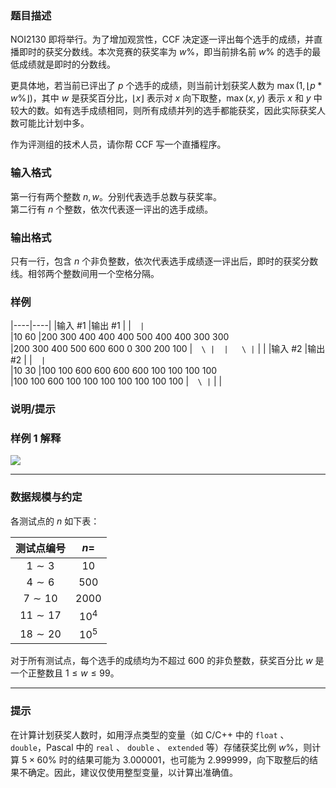 ### 题目描述

NOI2130 即将举行。为了增加观赏性，CCF 决定逐一评出每个选手的成绩，并直播即时的获奖分数线。本次竞赛的获奖率为 $w\%$，即当前排名前 $w\%$ 的选手的最低成绩就是即时的分数线。

更具体地，若当前已评出了 $p$ 个选手的成绩，则当前计划获奖人数为 $\max(1, \lfloor p * w \%\rfloor)$，其中 $w$ 是获奖百分比，$\lfloor x \rfloor$ 表示对 $x$ 向下取整，$\max(x,y)$ 表示 $x$ 和 $y$ 中较大的数。如有选手成绩相同，则所有成绩并列的选手都能获奖，因此实际获奖人数可能比计划中多。

作为评测组的技术人员，请你帮 CCF 写一个直播程序。



### 输入格式
第一行有两个整数 $n, w$。分别代表选手总数与获奖率。  
第二行有 $n$ 个整数，依次代表逐一评出的选手成绩。



### 输出格式

只有一行，包含 $n$ 个非负整数，依次代表选手成绩逐一评出后，即时的获奖分数线。相邻两个整数间用一个空格分隔。



### 样例

|----|----|
|输入 #1  |输出 #1  |
|```  |```  \
|10 60  |200 300 400 400 400 500 400 400 300 300  \
|200 300 400 500 600 600 0 300 200 100  |```  \
|  |   \
|```  |   |
|输入 #2  |输出 #2  |
|```  |```  \
|10 30  |100 100 600 600 600 600 100 100 100 100  \
|100 100 600 100 100 100 100 100 100 100  |```  \
|```  |   |



### 说明/提示
### 样例 1 解释

![](https://cdn.luogu.com.cn/upload/image_hosting/l453vhow.png)

---
### 数据规模与约定

各测试点的 $n$ 如下表：

| 测试点编号 | $n=$ |
| :--: | :--: |
| $1 \sim 3$ | $10$ |
| $4 \sim 6$ | $500$ |
| $7 \sim 10$ | $2000$ |
| $11 \sim 17$ | $10^4$ |
| $18 \sim 20$ | $10^5$ |


对于所有测试点，每个选手的成绩均为不超过 $600$ 的非负整数，获奖百分比 $w$ 是一个正整数且 $1 \le w \le 99$。

---
### 提示

在计算计划获奖人数时，如用浮点类型的变量（如 C/C++ 中的 `float` 、 `double`，Pascal 中的 `real` 、 `double` 、 `extended` 等）存储获奖比例 $w\%$，则计算 $5 \times 60\%$ 时的结果可能为 $3.000001$，也可能为 $2.999999$，向下取整后的结果不确定。因此，建议仅使用整型变量，以计算出准确值。


